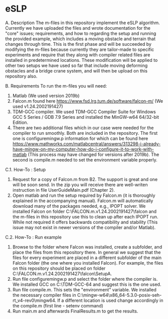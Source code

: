 # eSLP

A. Description
The m-files in this repository implement the eSLP algorithm. Currently we have uploaded the files and wrote documentation for the "core" issues; requirements, and how to regarding the setup and running the provided example, which includes a moving obstacle and terrain that changes through time. This is the first phase and will be succeeded by modifying the m-files because currently they are tailor-made to specific experiments and require that they along with compiler related files are installed in predetermined locations. These modification will be applied to other two setups we have used so far that include moving deforming obstacles and a bridge crane system, and will then be upload on this repository also. 

B. Requirements
To run the m-files you will need:
1. Matlab (We used version 2019b)
2. Falcon.m found here https://www.fsd.lrg.tum.de/software/falcon-m/ (We used v1.24.2002191427)
3. TDM-GCC compiler. We used TDM-GCC Compiler Suite for Windows GCC 5 Series / GDB 7.9 Series and installed the MinGW-w64 64/32-bit Edition.
4. There are two additional files which in our case were needed for the compiler to run smoothly. Both are included in the repository. The first one is configuremingw.p information for which can be found here https://www.mathworks.com/matlabcentral/answers/313298-i-already-have-mingw-on-my-computer-how-do-i-configure-it-to-work-with-matlab (This process may have changed for versions after 2019b). The second is compile.m needed to set the environment variable properly.

C.1. How-To : Setup
1. Request for a copy of Falcon.m from B2. The support is great and one will be soon send. In the zip you will receive there are well-writen instruction in file UserGuideMain.pdf (Chapter 2).
2. Open matlab and run the setup required by Falcon.m (it is thoroughly explained in the accompanying manual). Falcon.m will automatically download many of the packages needed, e.g., IPOPT solver. We installed Falcon on folder C:\FALCON.m.v1.24.2002191427\falcon and the m-files in this repository use this to clean up after each IPOPT run. While not required it offers backwards compatibility and stability (This issue may not exist in newer versions of the compiler and/or Matlab).

C.2. How-To : Run example
1. Browse to the folder where Falcon was installed, create a subfolder, and place the files from this repository there. In general we suggest that the files for every experiment are placed in a different subfolder of the main Falcon folder (the one where you installed Falcon). For example, the files on this repository should be placed on folder C:\FALCON.m.v1.24.2002191427\falcon\SetupA.
2. Run file configuremingw.p and select the folder where the compiler is. We installed GCC on C:\TDM-GCC-64 and suggest this is the one used.
3. Run file compile.m. This sets the "environment" variable. We installed the necessary compiler files in C:\mingw-w64\x86_64-5.3.0-posix-seh-rt_v4-rev0\mingw64. If a different location is used change accordingly in the compile.m (first line - setenv command)
4. Run main.m and afterwards FinalResults.m to get the results.
